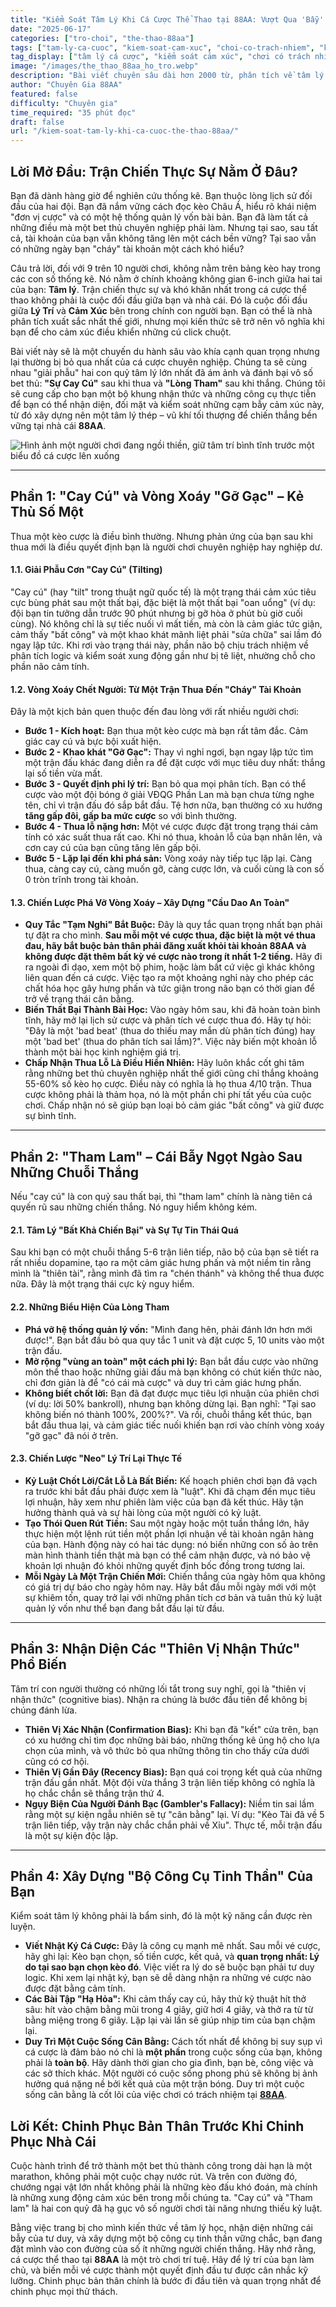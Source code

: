 ```yaml
---
title: "Kiểm Soát Tâm Lý Khi Cá Cược Thể Thao tại 88AA: Vượt Qua 'Bẫy' Cay Cú và Tham Lam Để Chiến Thắng"
date: "2025-06-17"
categories: ["tro-choi", "the-thao-88aa"]
tags: ["tam-ly-ca-cuoc", "kiem-soat-cam-xuc", "choi-co-trach-nhiem", "kinh-nghiem-ca-cuoc", "nha-cai-88aa", "thang-lon"]
tag_display: ["tâm lý cá cược", "kiểm soát cảm xúc", "chơi có trách nhiệm", "kinh nghiệm cá cược", "nhà cái 88aa", "thắng lớn"]
image: "/images/the_thao_88aa_ho_tro.webp"
description: "Bài viết chuyên sâu dài hơn 2000 từ, phân tích về tâm lý học trong cá cược thể thao tại 88AA. Hướng dẫn cách kiểm soát cảm xúc, vượt qua hai 'con quỷ' lớn nhất là Cay Cú và Tham Lam để chiến thắng bền vững."
author: "Chuyên Gia 88AA"
featured: false
difficulty: "Chuyên gia"
time_required: "35 phút đọc"
draft: false
url: "/kiem-soat-tam-ly-khi-ca-cuoc-the-thao-88aa/"
---
```


## Lời Mở Đầu: Trận Chiến Thực Sự Nằm Ở Đâu?

Bạn đã dành hàng giờ để nghiên cứu thống kê. Bạn thuộc lòng lịch sử đối đầu của hai đội. Bạn đã nắm vững cách đọc kèo Châu Á, hiểu rõ khái niệm "đơn vị cược" và có một hệ thống quản lý vốn bài bản. Bạn đã làm tất cả những điều mà một bet thủ chuyên nghiệp phải làm. Nhưng tại sao, sau tất cả, tài khoản của bạn vẫn không tăng lên một cách bền vững? Tại sao vẫn có những ngày bạn "cháy" tài khoản một cách khó hiểu?

Câu trả lời, đối với 9 trên 10 người chơi, không nằm trên bảng kèo hay trong các con số thống kê. Nó nằm ở chính khoảng không gian 6-inch giữa hai tai của bạn: **Tâm lý**. Trận chiến thực sự và khó khăn nhất trong cá cược thể thao không phải là cuộc đối đầu giữa bạn và nhà cái. Đó là cuộc đối đầu giữa **Lý Trí** và **Cảm Xúc** bên trong chính con người bạn. Bạn có thể là nhà phân tích xuất sắc nhất thế giới, nhưng mọi kiến thức sẽ trở nên vô nghĩa khi bạn để cho cảm xúc điều khiển những cú click chuột.

Bài viết này sẽ là một chuyến du hành sâu vào khía cạnh quan trọng nhưng lại thường bị bỏ qua nhất của cá cược chuyên nghiệp. Chúng ta sẽ cùng nhau "giải phẫu" hai con quỷ tâm lý lớn nhất đã ám ảnh và đánh bại vô số bet thủ: **"Sự Cay Cú"** sau khi thua và **"Lòng Tham"** sau khi thắng. Chúng tôi sẽ cung cấp cho bạn một bộ khung nhận thức và những công cụ thực tiễn để bạn có thể nhận diện, đối mặt và kiểm soát những cạm bẫy cảm xúc này, từ đó xây dựng nên một tâm lý thép – vũ khí tối thượng để chiến thắng bền vững tại nhà cái **88AA**.

![Hình ảnh một người chơi đang ngồi thiền, giữ tâm trí bình tĩnh trước một biểu đồ cá cược lên xuống](/images/the_thao_88aa_ho_tro.webp)

---

## Phần 1: "Cay Cú" và Vòng Xoáy "Gỡ Gạc" – Kẻ Thù Số Một

Thua một kèo cược là điều bình thường. Nhưng phản ứng của bạn sau khi thua mới là điều quyết định bạn là người chơi chuyên nghiệp hay nghiệp dư.

#### **1.1. Giải Phẫu Cơn "Cay Cú" (Tilting)**
"Cay cú" (hay "tilt" trong thuật ngữ quốc tế) là một trạng thái cảm xúc tiêu cực bùng phát sau một thất bại, đặc biệt là một thất bại "oan uổng" (ví dụ: đội bạn tin tưởng dẫn trước 90 phút nhưng bị gỡ hòa ở phút bù giờ cuối cùng). Nó không chỉ là sự tiếc nuối vì mất tiền, mà còn là cảm giác tức giận, cảm thấy "bất công" và một khao khát mãnh liệt phải "sửa chữa" sai lầm đó ngay lập tức. Khi rơi vào trạng thái này, phần não bộ chịu trách nhiệm về phân tích logic và kiểm soát xung động gần như bị tê liệt, nhường chỗ cho phần não cảm tính.

#### **1.2. Vòng Xoáy Chết Người: Từ Một Trận Thua Đến "Cháy" Tài Khoản**
Đây là một kịch bản quen thuộc đến đau lòng với rất nhiều người chơi:
* **Bước 1 - Kích hoạt:** Bạn thua một kèo cược mà bạn rất tâm đắc. Cảm giác cay cú và bực bội xuất hiện.
* **Bước 2 - Khao khát "Gỡ Gạc":** Thay vì nghỉ ngơi, bạn ngay lập tức tìm một trận đấu khác đang diễn ra để đặt cược với mục tiêu duy nhất: thắng lại số tiền vừa mất.
* **Bước 3 - Quyết định phi lý trí:** Bạn bỏ qua mọi phân tích. Bạn có thể cược vào một đội bóng ở giải VĐQG Phần Lan mà bạn chưa từng nghe tên, chỉ vì trận đấu đó sắp bắt đầu. Tệ hơn nữa, bạn thường có xu hướng **tăng gấp đôi, gấp ba mức cược** so với bình thường.
* **Bước 4 - Thua lỗ nặng hơn:** Một vé cược được đặt trong trạng thái cảm tính có xác suất thua rất cao. Khi nó thua, khoản lỗ của bạn nhân lên, và cơn cay cú của bạn cũng tăng lên gấp bội.
* **Bước 5 - Lặp lại đến khi phá sản:** Vòng xoáy này tiếp tục lặp lại. Càng thua, càng cay cú, càng muốn gỡ, càng cược lớn, và cuối cùng là con số 0 tròn trĩnh trong tài khoản.

#### **1.3. Chiến Lược Phá Vỡ Vòng Xoáy – Xây Dựng "Cầu Dao An Toàn"**

* **Quy Tắc "Tạm Nghỉ" Bắt Buộc:** Đây là quy tắc quan trọng nhất bạn phải tự đặt ra cho mình. **Sau mỗi một vé cược thua, đặc biệt là một vé thua đau, hãy bắt buộc bản thân phải đăng xuất khỏi tài khoản **88AA** và không được đặt thêm bất kỳ vé cược nào trong ít nhất 1-2 tiếng.** Hãy đi ra ngoài đi dạo, xem một bộ phim, hoặc làm bất cứ việc gì khác không liên quan đến cá cược. Việc tạo ra một khoảng nghỉ này cho phép các chất hóa học gây hưng phấn và tức giận trong não bạn có thời gian để trở về trạng thái cân bằng.
* **Biến Thất Bại Thành Bài Học:** Vào ngày hôm sau, khi đã hoàn toàn bình tĩnh, hãy mở lại lịch sử cược và phân tích vé cược thua đó. Hãy tự hỏi: "Đây là một 'bad beat' (thua do thiếu may mắn dù phân tích đúng) hay một 'bad bet' (thua do phân tích sai lầm)?". Việc này biến một khoản lỗ thành một bài học kinh nghiệm giá trị.
* **Chấp Nhận Thua Lỗ Là Điều Hiển Nhiên:** Hãy luôn khắc cốt ghi tâm rằng những bet thủ chuyên nghiệp nhất thế giới cũng chỉ thắng khoảng 55-60% số kèo họ cược. Điều này có nghĩa là họ thua 4/10 trận. Thua cược không phải là thảm họa, nó là một phần chi phí tất yếu của cuộc chơi. Chấp nhận nó sẽ giúp bạn loại bỏ cảm giác "bất công" và giữ được sự bình tĩnh.

---

## Phần 2: "Tham Lam" – Cái Bẫy Ngọt Ngào Sau Những Chuỗi Thắng

Nếu "cay cú" là con quỷ sau thất bại, thì "tham lam" chính là nàng tiên cá quyến rũ sau những chiến thắng. Nó nguy hiểm không kém.

#### **2.1. Tâm Lý "Bất Khả Chiến Bại" và Sự Tự Tin Thái Quá**
Sau khi bạn có một chuỗi thắng 5-6 trận liên tiếp, não bộ của bạn sẽ tiết ra rất nhiều dopamine, tạo ra một cảm giác hưng phấn và một niềm tin rằng mình là "thiên tài", rằng mình đã tìm ra "chén thánh" và không thể thua được nữa. Đây là một trạng thái cực kỳ nguy hiểm.

#### **2.2. Những Biểu Hiện Của Lòng Tham**
* **Phá vỡ hệ thống quản lý vốn:** "Mình đang hên, phải đánh lớn hơn mới được!". Bạn bắt đầu bỏ qua quy tắc 1 unit và đặt cược 5, 10 units vào một trận đấu.
* **Mở rộng "vùng an toàn" một cách phi lý:** Bạn bắt đầu cược vào những môn thể thao hoặc những giải đấu mà bạn không có chút kiến thức nào, chỉ đơn giản là để "có cái mà cược" và duy trì cảm giác hưng phấn.
* **Không biết chốt lời:** Bạn đã đạt được mục tiêu lợi nhuận của phiên chơi (ví dụ: lời 50% bankroll), nhưng bạn không dừng lại. Bạn nghĩ: "Tại sao không biến nó thành 100%, 200%?". Và rồi, chuỗi thắng kết thúc, bạn bắt đầu thua lại, và cảm giác tiếc nuối khiến bạn rơi vào chính vòng xoáy "gỡ gạc" đã nói ở trên.

#### **2.3. Chiến Lược "Neo" Lý Trí Lại Thực Tế**
* **Kỷ Luật Chốt Lời/Cắt Lỗ Là Bất Biến:** Kế hoạch phiên chơi bạn đã vạch ra trước khi bắt đầu phải được xem là "luật". Khi đã chạm đến mục tiêu lợi nhuận, hãy xem như phiên làm việc của bạn đã kết thúc. Hãy tận hưởng thành quả và sự hài lòng của một người có kỷ luật.
* **Tạo Thói Quen Rút Tiền:** Sau một ngày hoặc một tuần thắng lớn, hãy thực hiện một lệnh rút tiền một phần lợi nhuận về tài khoản ngân hàng của bạn. Hành động này có hai tác dụng: nó biến những con số ảo trên màn hình thành tiền thật mà bạn có thể cảm nhận được, và nó bảo vệ khoản lợi nhuận đó khỏi những quyết định bốc đồng trong tương lai.
* **Mỗi Ngày Là Một Trận Chiến Mới:** Chiến thắng của ngày hôm qua không có giá trị dự báo cho ngày hôm nay. Hãy bắt đầu mỗi ngày mới với một sự khiêm tốn, quay trở lại với những phân tích cơ bản và tuân thủ kỷ luật quản lý vốn như thể bạn đang bắt đầu lại từ đầu.

---

## Phần 3: Nhận Diện Các "Thiên Vị Nhận Thức" Phổ Biến

Tâm trí con người thường có những lối tắt trong suy nghĩ, gọi là "thiên vị nhận thức" (cognitive bias). Nhận ra chúng là bước đầu tiên để không bị chúng đánh lừa.
* **Thiên Vị Xác Nhận (Confirmation Bias):** Khi bạn đã "kết" cửa trên, bạn có xu hướng chỉ tìm đọc những bài báo, những thống kê ủng hộ cho lựa chọn của mình, và vô thức bỏ qua những thông tin cho thấy cửa dưới cũng có cơ hội.
* **Thiên Vị Gần Đây (Recency Bias):** Bạn quá coi trọng kết quả của những trận đấu gần nhất. Một đội vừa thắng 3 trận liên tiếp không có nghĩa là họ chắc chắn sẽ thắng trận thứ 4.
* **Ngụy Biện Của Người Đánh Bạc (Gambler's Fallacy):** Niềm tin sai lầm rằng một sự kiện ngẫu nhiên sẽ tự "cân bằng" lại. Ví dụ: "Kèo Tài đã về 5 trận liên tiếp, vậy trận này chắc chắn phải về Xỉu". Thực tế, mỗi trận đấu là một sự kiện độc lập.

---

## Phần 4: Xây Dựng "Bộ Công Cụ Tinh Thần" Của Bạn

Kiểm soát tâm lý không phải là bẩm sinh, đó là một kỹ năng cần được rèn luyện.
* **Viết Nhật Ký Cá Cược:** Đây là công cụ mạnh mẽ nhất. Sau mỗi vé cược, hãy ghi lại: Kèo bạn chọn, số tiền cược, kết quả, và **quan trọng nhất: Lý do tại sao bạn chọn kèo đó**. Việc viết ra lý do sẽ buộc bạn phải tư duy logic. Khi xem lại nhật ký, bạn sẽ dễ dàng nhận ra những vé cược nào được đặt bằng cảm tính.
* **Các Bài Tập "Hạ Hỏa":** Khi cảm thấy cay cú, hãy thử kỹ thuật hít thở sâu: hít vào chậm bằng mũi trong 4 giây, giữ hơi 4 giây, và thở ra từ từ bằng miệng trong 6 giây. Lặp lại vài lần sẽ giúp nhịp tim của bạn chậm lại.
* **Duy Trì Một Cuộc Sống Cân Bằng:** Cách tốt nhất để không bị suy sụp vì cá cược là đảm bảo nó chỉ là **một phần** trong cuộc sống của bạn, không phải là **toàn bộ**. Hãy dành thời gian cho gia đình, bạn bè, công việc và các sở thích khác. Một người có cuộc sống phong phú sẽ không bị ảnh hưởng quá nặng nề bởi kết quả của một trận bóng. Duy trì một cuộc sống cân bằng là cốt lõi của việc chơi có trách nhiệm tại [**88AA**](https://88aa.com.co "88AA").

## Lời Kết: Chinh Phục Bản Thân Trước Khi Chinh Phục Nhà Cái

Cuộc hành trình để trở thành một bet thủ thành công trong dài hạn là một marathon, không phải một cuộc chạy nước rút. Và trên con đường đó, chướng ngại vật lớn nhất không phải là những kèo đấu khó đoán, mà chính là những xung động cảm xúc bên trong mỗi chúng ta. "Cay cú" và "Tham lam" là hai con quỷ đã hạ gục vô số người chơi tài năng nhưng thiếu kỷ luật.

Bằng việc trang bị cho mình kiến thức về tâm lý học, nhận diện những cái bẫy của tư duy, và xây dựng một bộ công cụ tinh thần vững chắc, bạn đang đặt mình vào con đường của số ít những người chiến thắng. Hãy nhớ rằng, cá cược thể thao tại **88AA** là một trò chơi trí tuệ. Hãy để lý trí của bạn làm chủ, và biến mỗi vé cược thành một quyết định đầu tư được cân nhắc kỹ lưỡng. Chinh phục bản thân chính là bước đi đầu tiên và quan trọng nhất để chinh phục mọi thử thách.